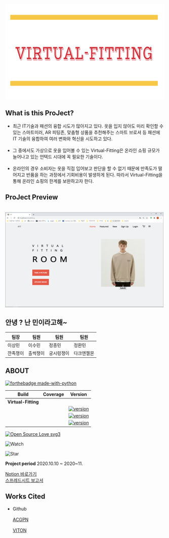 <img src="/readme/logo.png" width="1000px" height="300px"></img><br/>



## What is this ProJect?
* 최근 IT기술과 패션의 융합 시도가 많아지고 있다. 옷을 입지 않아도 미리 확인할 수 있는 스마트미러, AR 피팅존, 맞춤형 상품을 추천해주는 스마트 브로셔 등 패션에 IT 기술의 융합하여 여러 변화와 혁신을 시도하고 있다.
<br></br>
* 그 중에서도 가상으로 옷을 입어볼 수 있는 Virtual-Fitting은 온라인 쇼핑 규모가 늘어나고 있는 언택드 시대에 꼭 필요한 기술이다.
<br></br>
* 온라인의 경우 소비자는 옷을 직접 입어보고 판단을 할 수 없기 때문에 만족도가 떨어지고 반품을 하는 과정에서 기회비용이 발생하게 된다. 따라서 Virtual-Fitting을 통해 온라인 쇼핑의 한계를 보완하고자 한다.


## ProJect Preview 

<br>
<img src="/readme/preview.png" width="500px" height="300px"></img>
<br/>


## 안녕 ? 난 민이라고해~


팀장|팀원|팀원|팀원
---|---|---|---
이상민|이수민|정종민|정환민
깐족쟁이|촐싹쟁이|궁시렁쟁이|다크엔젤몬

## ABOUT

[![ forthebadge made-with-python ](http://ForTheBadge.com/images/badges/made-with-python.svg)](https://www.python.org/)

 Build | Coverage | Version
 ----- | -------- | --------
**Virtual-Fitting** | | |
 | | |[![version](https://img.shields.io/badge/Python-3.7.6-blue)](https://www.python.org/) 
 | | |[![version](https://img.shields.io/badge/Flask-1.1.1-blue)](https://flask-docs-kr.readthedocs.io/ko/latest/) 
 | | |[![version](https://img.shields.io/badge/Pytorch%20-1.6.0-blue)](https://pytorch.org/) 
 
 

[![Open Source Love svg3](https://badges.frapsoft.com/os/v3/open-source.svg?v=103)](https://github.com/ellerbrock/open-source-badges/)

![Watch](https://img.shields.io/github/watchers/JEONGHWANMIN/Virtual-Fitting_ByMin?style=for-the-badge)

![Star](https://img.shields.io/github/stars/JEONGHWANMIN/Virtual-Fitting_ByMin?style=social)


**Project period**
2020.10.10 ~ 2020~11.


[Notion 바로가기](https://www.notion.so/AI-27c20722167c456e84110791cca0771c)
<br>[스프레드시트 보고서](https://docs.google.com/spreadsheets/u/0/d/1VYxDzwDt88ND5S6YmfKAdz-pvAp3t1nZ/edit?usp=sheets_home&ths=true)</br>

## Works Cited
* Github <br></br>
[ACGPN](https://github.com/switchablenorms/DeepFashion_Try_On)<br></br>
[VITON](https://github.com/xthan/VITON)
